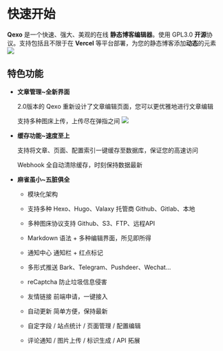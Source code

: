 # 快速开始
**Qexo** 是一个快速、强大、美观的在线 **静态博客编辑器**。使用 GPL3.0 **开源**协议。支持包括且不限于在 **Vercel** 等平台部署，为您的静态博客添加**动态**的元素
![](https://pic.hipyt.cn/pic/2023/01/03/95f91b21132c3.png)
## 特色功能
- **文章管理~全新界面**

   2.0版本的 Qexo 重新设计了文章编辑页面，您可以更优雅地进行文章编辑

   支持多种图床上传，上传尽在弹指之间
![](https://pic.hipyt.cn/pic/2023/01/03/e27f93a7e8760.png)
- **缓存功能~速度至上**
  
   支持将文章、页面、配置索引一键缓存至数据库，保证您的高速访问

   Webhook 全自动清除缓存，时刻保持数据最新
- **麻雀虽小~五脏俱全**
   - 模块化架构
  
   - 支持多种 Hexo、Hugo、Valaxy 托管商 Github、Gitlab、本地
  
   - 多种图床协议支持 Github、S3、FTP、远程API
   
   - Markdown 语法 + 多种编辑界面，所见即所得

   - 通知中心 通知栏 + 红点标记

   - 多形式推送 Bark、Telegram、Pushdeer、Wechat...

   - reCaptcha 防止垃圾信息侵害

   - 友情链接 前端申请，一键接入

   - 自动更新 简单方便，保持最新

   - 自定字段 / 站点统计 / 页面管理 / 配置编辑

   - 评论通知 / 图片上传 / 标识生成 / API 拓展
